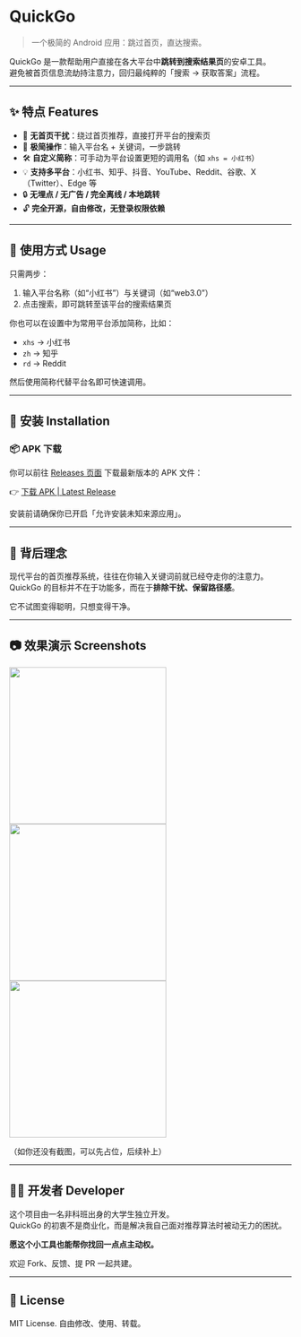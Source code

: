 # QuickGo

> 一个极简的 Android 应用：跳过首页，直达搜索。

QuickGo 是一款帮助用户直接在各大平台中**跳转到搜索结果页**的安卓工具。  
避免被首页信息流劫持注意力，回归最纯粹的「搜索 → 获取答案」流程。

---

## ✨ 特点 Features

- 🚫 **无首页干扰**：绕过首页推荐，直接打开平台的搜索页
- 💨 **极简操作**：输入平台名 + 关键词，一步跳转
- 🛠 **自定义简称**：可手动为平台设置更短的调用名（如 `xhs = 小红书`）
- 💡 **支持多平台**：小红书、知乎、抖音、YouTube、Reddit、谷歌、X（Twitter）、Edge 等
- 🔒 **无埋点 / 无广告 / 完全离线 / 本地跳转**
- 🔓 **完全开源，自由修改，无登录权限依赖**

---

## 📱 使用方式 Usage

只需两步：

1. 输入平台名称（如“小红书”）与关键词（如“web3.0”）  
2. 点击搜索，即可跳转至该平台的搜索结果页

你也可以在设置中为常用平台添加简称，比如：

- `xhs` → 小红书  
- `zh` → 知乎  
- `rd` → Reddit

然后使用简称代替平台名即可快速调用。

---

## 🧩 安装 Installation

### 📦 APK 下载

你可以前往 [Releases 页面](https://github.com/你的用户名/QuickGo/releases) 下载最新版本的 APK 文件：

👉 [下载 APK | Latest Release](https://github.com/你的用户名/QuickGo/releases/latest)

安装前请确保你已开启「允许安装未知来源应用」。

---

## 🧠 背后理念

现代平台的首页推荐系统，往往在你输入关键词前就已经夺走你的注意力。  
QuickGo 的目标并不在于功能多，而在于**排除干扰、保留路径感**。

它不试图变得聪明，只想变得干净。

---

## 📷 效果演示 Screenshots

<img src="https://github.com/你的用户名/QuickGo/assets/screenshot1.png" width="280"/> <img src="https://github.com/你的用户名/QuickGo/assets/screenshot2.png" width="280"/> <img src="https://github.com/你的用户名/QuickGo/assets/screenshot3.png" width="280"/>

（如你还没有截图，可以先占位，后续补上）

---

## 🧑‍💻 开发者 Developer

这个项目由一名非科班出身的大学生独立开发。  
QuickGo 的初衷不是商业化，而是解决我自己面对推荐算法时被动无力的困扰。

**愿这个小工具也能帮你找回一点点主动权。**

欢迎 Fork、反馈、提 PR 一起共建。

---

## 📄 License

MIT License. 自由修改、使用、转载。

